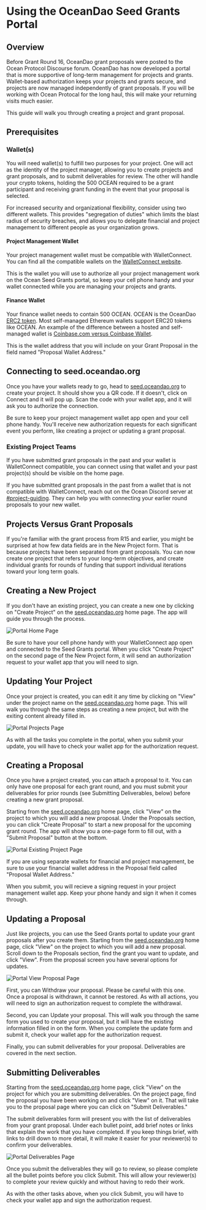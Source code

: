 # Using the OceanDao Seed Grants Portal

## Overview

Before Grant Round 16, OceanDao grant proposals were posted to the Ocean Protocol Discourse forum. OceanDao has now developed a portal that is more supportive of long-term management for projects and grants. Wallet-based authorization keeps your projects and grants secure, and projects are now managed independently of grant proposals. If you will be working with Ocean Protocal for the long haul, this will make your returning visits much easier.

This guide will walk you through creating a project and grant proposal.

## Prerequisites

### Wallet(s)

You will need wallet(s) to fulfill two purposes for your project. One will act as the identity of the project manager, allowing you to create projects and grant proposals, and to submit deliverables for review. The other will handle your crypto tokens, holding the 500 OCEAN required to be a grant participant and receiving grant funding in the event that your proposal is selected.

For increased security and organizational flexibility, consider using two different wallets. This provides "segregation of duties" which limits the blast radius of security breaches, and allows you to delegate financial and project management to different people as your organization grows.

#### Project Management Wallet

Your project management wallet must be compatible with WalletConnect. You can find all the compatible wallets on the [WalletConnect website](https://walletconnect.com/registry?type=wallet).

This is the wallet you will use to authorize all your project management work on the Ocean Seed Grants portal, so keep your cell phone handy and your wallet connected while you are managing your projects and grants.

#### Finance Wallet

Your finance wallet needs to contain 500 OCEAN. OCEAN is the OceanDao [ERC2 token](https://en.wikipedia.org/wiki/ERC20). Most self-managed Ethereum wallets support ERC20 tokens like OCEAN. An example of the difference between a hosted and self-managed wallet is [Coinbase.com versus Coinbase Wallet](https://help.coinbase.com/en/wallet/getting-started/what-s-the-difference-between-coinbase-com-and-wallet).

This is the wallet address that you will include on your Grant Proposal in the field named "Proposal Wallet Address."

## Connecting to seed.oceandao.org

Once you have your wallets ready to go, head to [seed.oceandao.org](https://seed.oceandao.org) to create your project. It should show you a QR code. If it doesn't, click on Connect and it will pop up. Scan the code with your wallet app, and it will ask you to authorize the connection.

Be sure to keep your project management wallet app open and your cell phone handy. You'll receive new authorization requests for each significant event you perform, like creating a project or updating a grant proposal.

### Existing Project Teams

If you have submitted grant proposals in the past and your wallet is WalletConnect compatible, you can connect using that wallet and your past project(s) should be visible on the home page.

If you have submitted grant proposals in the past from a wallet that is not compatible with WalletConnect, reach out on the Ocean Discord server at [#project-guiding](https://discord.com/channels/612953348487905282/908016658239610920). They can help you with connecting your earlier round proposals to your new wallet.

## Projects Versus Grant Proposals

If you're familiar with the grant process from R15 and earlier, you might be surprised at how few data fields are in the New Project form. That is because projects have been separated from grant proposals. You can now create one project that refers to your long-term objectives, and create individual grants for rounds of funding that support individual iterations toward your long term goals.

## Creating a New Project

If you don't have an existing project, you can create a new one by clicking on "Create Project" on the [seed.oceandao.org](https://seed.oceandao.org) home page. The app will guide you through the process.

![Portal Home Page](https://github.com/Deadman-DAO/Web3HackerNetwork/blob/main/doc/ocean/portal-home-page.png "Portal Home Page")

Be sure to have your cell phone handy with your WalletConnect app open and connected to the Seed Grants portal. When you click "Create Project" on the second page of the New Project form, it will send an authorization request to your wallet app that you will need to sign.

## Updating Your Project

Once your project is created, you can edit it any time by clicking on "View" under the project name on the [seed.oceandao.org](https://seed.oceandao.org) home page. This will walk you through the same steps as creating a new project, but with the exiting content already filled in.

![Portal Projects Page](https://github.com/Deadman-DAO/Web3HackerNetwork/blob/main/doc/ocean/portal-projects-page.png "Portal Projects Page")

As with all the tasks you complete in the portal, when you submit your update, you will have to check your wallet app for the authorization request.

## Creating a Proposal

Once you have a project created, you can attach a proposal to it. You can only have one proposal for each grant round, and you must submit your deliverables for prior rounds (see Submitting Deliverables, below) before creating a new grant proposal.

Starting from the [seed.oceandao.org](https://seed.oceandao.org) home page, click "View" on the project to which you will add a new proposal. Under the Proposals section, you can click "Create Proposal" to start a new proposal for the upcoming grant round. The app will show you a one-page form to fill out, with a "Submit Proposal" button at the bottom.

![Portal Existing Project Page](https://github.com/Deadman-DAO/Web3HackerNetwork/blob/main/doc/ocean/portal-project-create-proposal-page.png "Portal Existing Project")

If you are using separate wallets for financial and project management, be sure to use your financial wallet address in the Proposal field called "Proposal Wallet Address."

When you submit, you will recieve a signing request in your project management wallet app. Keep your phone handy and sign it when it comes through.

## Updating a Proposal

Just like projects, you can use the Seed Grants portal to update your grant proposals after you create them. Starting from the [seed.oceandao.org](https://seed.oceandao.org) home page, click "View" on the project to which you will add a new proposal. Scroll down to the Proposals section, find the grant you want to update, and click "View". From the proposal screen you have several options for updates.

![Portal View Proposal Page](https://github.com/Deadman-DAO/Web3HackerNetwork/blob/main/doc/ocean/portal-view-proposal.png "Portal View Proposal Page")

First, you can Withdraw your proposal. Please be careful with this one. Once a proposal is withdrawn, it cannot be restored. As with all actions, you will need to sign an authorization request to complete the withdrawal.

Second, you can Update your proposal. This will walk you through the same form you used to create your proposal, but it will have the existing information filled in on the form. When you complete the update form and submit it, check your wallet app for the authorization request.

Finally, you can submit deliverables for your proposal. Deliverables are covered in the next section.

## Submitting Deliverables

Starting from the [seed.oceandao.org](https://seed.oceandao.org) home page, click "View" on the project for which you are submitting deliverables. On the project page, find the proposal you have been working on and click "View" on it. That will take you to the proposal page where you can click on "Submit Deliverables."

The submit deliverables form will present you with the list of deliverables from your grant proposal. Under each bullet point, add brief notes or links that explain the work that you have completed. If you keep things brief, with links to drill down to more detail, it will make it easier for your reviewer(s) to confirm your deliverables.

![Portal Deliverables Page](https://github.com/Deadman-DAO/Web3HackerNetwork/blob/main/doc/ocean/portal-submit-deliverables.png "Portal Deliverables Page")

Once you submit the deliverables they will go to review, so please complete all the bullet points before you click Submit. This will allow your reviewer(s) to complete your review quickly and without having to redo their work.

As with the other tasks above, when you click Submit, you will have to check your wallet app and sign the authorization request.

